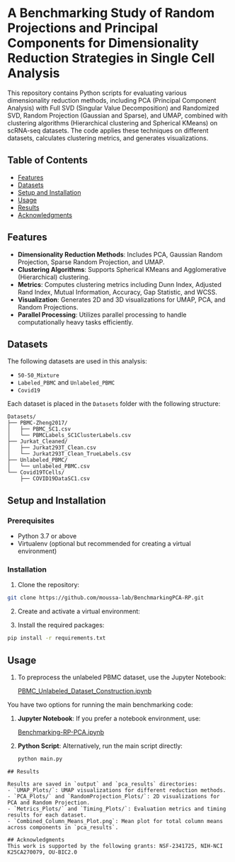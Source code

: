 # A Benchmarking Study of Random Projections and Principal Components for Dimensionality Reduction Strategies in Single Cell Analysis

This repository contains Python scripts for evaluating various dimensionality reduction methods, including PCA (Principal Component Analysis) with Full SVD (Singular Value Decomposition) and Randomized SVD, Random Projection (Gaussian and Sparse), and UMAP, combined with clustering algorithms (Hierarchical clustering and Spherical KMeans) on scRNA-seq datasets. The code applies these techniques on different datasets, calculates clustering metrics, and generates visualizations.

## Table of Contents
- [Features](#features)
- [Datasets](#datasets)
- [Setup and Installation](#setup-and-installation)
- [Usage](#usage)
- [Results](#results)
- [Acknowledgments](#acknowledgments)

## Features

- **Dimensionality Reduction Methods**: Includes PCA, Gaussian Random Projection, Sparse Random Projection, and UMAP.
- **Clustering Algorithms**: Supports Spherical KMeans and Agglomerative (Hierarchical) clustering.
- **Metrics**: Computes clustering metrics including Dunn Index, Adjusted Rand Index, Mutual Information, Accuracy, Gap Statistic, and WCSS.
- **Visualization**: Generates 2D and 3D visualizations for UMAP, PCA, and Random Projections.
- **Parallel Processing**: Utilizes parallel processing to handle computationally heavy tasks efficiently.

## Datasets

The following datasets are used in this analysis:
- `50-50_Mixture`
- `Labeled_PBMC` and `Unlabeled_PBMC`
- `Covid19`

Each dataset is placed in the `Datasets` folder with the following structure:

```
Datasets/
├── PBMC-Zheng2017/
│   ├── PBMC_SC1.csv
│   └── PBMCLabels_SC1ClusterLabels.csv
├── Jurkat_Cleaned/
│   ├── Jurkat293T_Clean.csv
│   └── Jurkat293T_Clean_TrueLabels.csv
├── Unlabeled_PBMC/
│   └── unlabeled_PBMC.csv
└── Covid19TCells/
    ├── COVID19DataSC1.csv
```

## Setup and Installation

### Prerequisites

- Python 3.7 or above
- Virtualenv (optional but recommended for creating a virtual environment)

### Installation

1. Clone the repository:
   
```bash
git clone https://github.com/moussa-lab/BenchmarkingPCA-RP.git
```

2. Create and activate a virtual environment:

3. Install the required packages:
```bash
pip install -r requirements.txt
```
## Usage


1. To preprocess the unlabeled PBMC dataset, use the Jupyter Notebook:

   [PBMC_Unlabeled_Dataset_Construction.ipynb](PBMC_Unlabeled_Dataset_Construction.ipynb)

You have two options for running the main benchmarking code:

1. **Jupyter Notebook**: If you prefer a notebook environment, use:

   [Benchmarking-RP-PCA.ipynb](Benchmarking-RP-PCA.ipynb)

2. **Python Script**: Alternatively, run the main script directly:

   ```bash
   python main.py
```
## Results

Results are saved in `output` and `pca_results` directories:
- `UMAP_Plots/`: UMAP visualizations for different reduction methods.
- `PCA_Plots/` and `RandomProjection_Plots/`: 2D visualizations for PCA and Random Projection.
- `Metrics_Plots/` and `Timing_Plots/`: Evaluation metrics and timing results for each dataset.
- `Combined_Column_Means_Plot.png`: Mean plot for total column means across components in `pca_results`.

## Acknowledgments
This work is supported by the following grants: NSF-2341725, NIH-NCI K25CA270079, OU-BIC2.0

